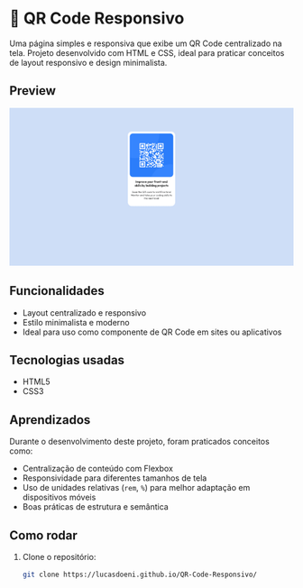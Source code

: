 # 📱 QR Code Responsivo

Uma página simples e responsiva que exibe um QR Code centralizado na tela. Projeto desenvolvido com HTML e CSS, ideal para praticar conceitos de layout responsivo e design minimalista.

## Preview

![Screenshot da Página](./design/qr-code-img.png)

## Funcionalidades

- Layout centralizado e responsivo
- Estilo minimalista e moderno
- Ideal para uso como componente de QR Code em sites ou aplicativos

## Tecnologias usadas

- HTML5
- CSS3

## Aprendizados

Durante o desenvolvimento deste projeto, foram praticados conceitos como:

- Centralização de conteúdo com Flexbox
- Responsividade para diferentes tamanhos de tela
- Uso de unidades relativas (`rem`, `%`) para melhor adaptação em dispositivos móveis
- Boas práticas de estrutura e semântica

## Como rodar

1. Clone o repositório:
   ```bash
   git clone https://lucasdoeni.github.io/QR-Code-Responsivo/
